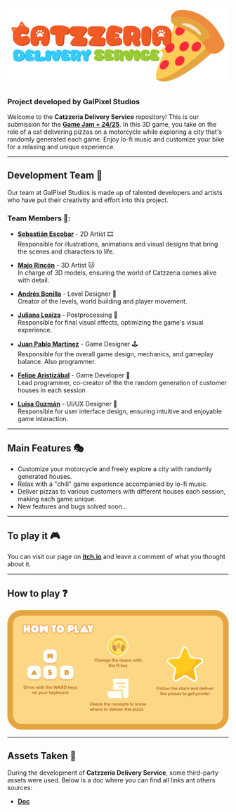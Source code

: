 ![Catzzeria Delivery Service Banner](Assets/Sprites/title.png)


### Project developed by GalPixel Studios

Welcome to the **Catzzeria Delivery Service** repository! This is our submission for the [**Game Jam + 24/25**](https://gamejamplus.com/). In this 3D game, you take on the role of a cat delivering pizzas on a motorcycle while exploring a city that's randomly generated each game. Enjoy lo-fi music and customize your bike for a relaxing and unique experience.

---

## Development Team 👥

Our team at GalPixel Studios is made up of talented developers and artists who have put their creativity and effort into this project.

### Team Members 🥇:

- [**Sebastián Escobar**](https://www.linkedin.com/in/sebastianescobart/) - 2D Artist 🎞️  
  Responsible for illustrations, animations and visual designs that bring the scenes and characters to life.

- [**Majo Rincón**](https://drive.google.com/drive/folders/1-8OdcF5O1SF8xe0EKNtE00oYpPr73qwv) - 3D Artist 🐱  
  In charge of 3D models, ensuring the world of Catzzeria comes alive with detail.

- [**Andrés Bonilla**](https://www.linkedin.com/in/andres-bonilla-galindo/) - Level Designer 👾  
  Creator of the levels, world building and player movement.

- [**Juliana Loaiza**](https://youtu.be/6yCzQz8Hqss?si=B5OeUU_pQIcHlH1g) - Postprocessing 📸  
  Responsible for final visual effects, optimizing the game's visual experience. 

- [**Juan Pablo Martínez**](https://www.linkedin.com/in/jpablo-martinez/) - Game Designer 🕹️  
  Responsible for the overall game design, mechanics, and gameplay balance. Also programmer.

- [**Felipe Aristizábal**](https://www.linkedin.com/in/felipearistizabal/) - Game Developer 🤖  
  Lead programmer, co-creator of the the random generation of customer houses in each session

- [**Luisa Guzmán**](https://drive.google.com/drive/folders/1u9nwwitav-op0k_Buubmd1i5FTUgDSYP) - UI/UX Designer 🎨  
  Responsible for user interface design, ensuring intuitive and enjoyable game interaction.

---

## Main Features 🎭

- Customize your motorcycle and freely explore a city with randomly generated houses.
- Relax with a "chill" game experience accompanied by lo-fi music.
- Deliver pizzas to various customers with different houses each session, making each game unique.
- New features and bugs solved soon...

---

## To play it 🎮

You can visit our page on [**itch.io**](https://pablitoh5.itch.io/catzzeria) and leave a comment of what you thought about it.

---

## How to play ❓

![Catzzeria Delivery Service Banner](Assets/Sprites/Menus/HowToPlay.png)

---
## Assets Taken 📄

During the development of **Catzzeria Delivery Service**, some third-party assets were used. Below is a doc where you can find all links ant others sources:

- **[Doc](https://docs.google.com/document/d/1vZOdW0YeLkDJhxtuUmXQh1HHrrP92fcovn8rO9pwvys/edit?usp=sharing)**  




